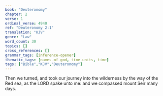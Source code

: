 ```yaml
---
book: "Deuteronomy"
chapter: 2
verse: 1
ordinal_verse: 4940
ref: "Deuteronomy 2:1"
translation: "KJV"
genre: "Law"
word_count: 30
topics: []
cross_references: []
grammar_tags: [inference-opener]
thematic_tags: [names-of-god, time-units, time]
tags: ["Bible","KJV","Deuteronomy"]
---
```

Then we turned, and took our journey into the wilderness by the way of the Red sea, as the LORD spake unto me: and we compassed mount Seir many days.
